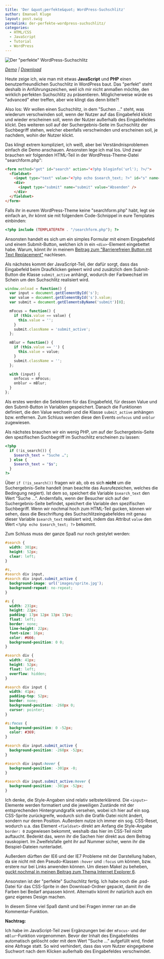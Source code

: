 ```yaml
---
title: 'Der &quot;perfekte&quot; WordPress-Suchschlitz'
author: Emanuel Kluge
layout: post.swig
permalink: der-perfekte-wordpress-suchschlitz/
categories:
  - HTML/CSS
  - JavaScript
  - Tutorial
  - WordPress
---
```


<noscript data-src="/wp-content/uploads/2009/08/der-perfekte-wordpress-suchschlitz.jpg" data-alt="Der &quot;perfekte&quot; WordPress-Suchschlitz">
<img src="/wp-content/uploads/2009/08/der-perfekte-wordpress-suchschlitz.jpg" alt="Der &quot;perfekte&quot; WordPress-Suchschlitz">
</noscript>

_[Demo][demo] | [Download][download]_

Heute zeige ich, wie man mit etwas **JavaScript** und **PHP** einen benutzerfreundlichen Suchschlitz in WordPress baut. Das "perfekt" steht deshalb in Anführungszeichen, weil ich mir nicht anmaßen möchte, den wirklich perfekten Suchschlitz zu präsentieren. Möglicherweise würde es "advanced" eher treffen, aber wie klingt das denn bitte?!

Also los: Wir wollen einen Suchschlitz, in dem "Suchen &hellip;" steht, was wiederum verschwinden soll, wenn der Nutzer auf das Eingabefeld klickt und wieder erscheinen soll, wenn der Nutzer außerhalb des Eingabefeldes klickt. Des weiteren soll auf der Suchergebnis-Seite im Suchschlitz der Suchbegriff stehen, welcher ebenfalls verschwinden und erscheinen soll, je nachdem, wohin der Nutzer klickt.

Das klingt extrem kompliziert, ich weiß, aber bei Verständnisproblemen einfach die Demo anschauen. Ansonsten lege ich mal los. Und zwar brauchen wir folgenden HTML-Teil in der WordPress-Theme-Datei "searchform.php":

```html
<form method="get" id="search" action="<?php bloginfo('url'); ?>/">
  <fieldset>
    <input type="text" value="<?php echo $search_text; ?>" id="s" name="s" />
    <div>
      <input type="submit" name="submit" value="Absenden" />
    </div>
  </fieldset>
</form>
```

Falls ihr in eurem WordPress-Theme keine "searchform.php" habt, legt sie einfach an, ihr könnt sie mit folgendem Code-Schnippel in eure Templates einbinden:

```php
<?php include (TEMPLATEPATH . "/searchform.php"); ?>
```

Ansonsten handelt es sich um ein simples Formular mit einem Eingabefeld und einem Submit-Button, welchen ich in ein `<div>`-Element eingebettet habe. Warum, könnt ihr in meinem [Beitrag zum "Barrierefreien Button mit Text Replacement"][barrierefreier] nachlesen.

Als nächstes kommt der JavaScript-Teil, der dafür sorgt, dass das Eingabefeld beim Draufklicken geleert wird und zusätzlich dem Submit-Button die Klasse `submit_active` anhängt, wodurch der Farbwechsel im Schein um den Suchschlitz realisiert wird.

```javascript
window.onload = function() {
  var input = document.getElementById('s');
  var value = document.getElementById('s').value;
  var submit = document.getElementsByName('submit')[0];

  mFocus = function() {
    if (this.value == value) {
      this.value = '';
    }
    submit.className = 'submit_active';
  };

  mBlur = function() {
    if (this.value == '') {
      this.value = value;
    }
    submit.className = '';
  };

  with (input) {
    onfocus = mFocus;
    onblur = mBlur;
  }
};
```

Als erstes werden die Selektoren für das Eingabefeld, für dessen Value und den Submit-Button in Variablen gespeichert. Danach die Funktionen definiert, die den Value wechseln und die Klasse `submit_active` anhängen bzw. entfernen. Zum Schluss werden diese den Events `onfocus` und `onblur` zugewiesen.

Als nächstes brauchen wir ein wenig PHP, um auf der Suchergebnis-Seite den spezifischen Suchbegriff im Suchschlitz erscheinen zu lassen:

```php
<?php
  if (!is_search()) {
    $search_text = "Suche …";
  } else {
    $search_text = "$s";
  }
?>
```

Über `if (!is_search())` fragen wir ab, ob es sich **nicht** um die Suchergebnis-Seite handelt (man beachte das Ausrufezeichen, welches die Bedingung negiert). Ist dem so, speichert die Variable `$search_text` den Wert "Suche &hellip;". Andernfalls, wenn der Besucher sich auf der Suchergebnis-Seite befindet, speichert die Variable den spezifischen Suchbegriff. Wenn wir nochmal hoch zum HTML-Teil gucken, können wir sehen, dass die Beschriftung des Suchschlitzeingabefeldes mit genau dieser Variable `$search_text` realisiert wird, indem das Attribut `value` den Wert `<?php echo $search_text; ?>` bekommt.

Zum Schluss muss der ganze Spaß nur noch gestylet werden:

```css
#search {
  width: 301px;
  height: 52px;
  clear: left;
}

#s,
#search div input,
#search div input.submit_active {
  background-image: url('images/sprite.jpg');
  background-repeat: no-repeat;
}

#s {
  width: 231px;
  height: 22px;
  padding: 17px 12px 13px 17px;
  float: left;
  border: none;
  line-height: 22px;
  font-size: 16px;
  color: #666;
  background-position: 0 0;
}

#search div {
  width: 41px;
  height: 52px;
  float: left;
  overflow: hidden;
}

#search div input {
  width: 41px;
  padding-top: 52px;
  border: none;
  background-position: -260px 0;
  cursor: pointer;
}

#s:focus {
  background-position: 0 -52px;
  color: #369;
}

#search div input.submit_active {
  background-position: -260px -52px;
}

#search div input:hover {
  background-position: -301px -0;
}

#search div input.submit_active:hover {
  background-position: -301px -52px;
}
```

Ich denke, die Style-Angaben sind relativ selbsterklärend. Die `<input>`-Elemente werden formatiert und die jeweiligen Zustände mit der entsprechenden Hintergrundgrafik versehen, wobei ich hier auf ein sog. CSS-Sprite zurückgreife, wodurch sich die Grafik-Datei nicht ändert, sondern nur deren Position. Außerdem nutze ich immer ein sog. CSS-Reset, wodurch u.a. das Element `<fieldset>` direkt am Anfang die Style-Angabe `border: 0` zugewiesen bekommt, weshalb das hier im CSS-Teil nicht auftaucht. Bedenkt das, wenn ihr die Sachen hier direkt aus dem Beitrag rauskopiert. Im Zweifelsfalle geht ihr auf Nummer sicher, wenn ihr die Beispiel-Dateien runterladet.

Außerdem dürften der IE6 und der IE7 Probleme mit der Darstellung haben, da sie nicht mit den Pseudo-Klassen `:hover` und `:focus` um können, bzw. erstere nur bei Links anwenden können. Um diesen Makel zu beheben, [guckt nochmal in meinen Beitrag zum Thema <span lang="en">Internet Explorer 6</span>][explorer].

Ansonsten ist der "perfekte" Suchschlitz fertig. Ich habe noch die .psd-Datei für das CSS-Sprite in den Download-Ordner gepackt, damit ihr die Farben bei Bedarf anpassen könnt. Alternativ könnt ihr natürlich auch ein ganz eigenes Design machen.

In diesem Sinne viel Spaß damit und bei Fragen immer ran an die Kommentar-Funktion.

**Nachtrag:**

Ich habe im JavaScript-Teil zwei Ergänzungen bei der `mFocus`- und der `mBlur`-Funktion vorgenommen. Bevor der Inhalt des Eingabefeldes automatisch gelöscht oder mit dem Wert "Suche …" aufgefüllt wird, findet eine Abfrage statt. So wird verhindert, dass das vom Nutzer eingegebene Suchwort nach dem Klicken außerhalb des Eingabefeldes verschwindet.

[demo]: http://www.emanuel-kluge.de/demo/der-perfekte-wordpress-suchschlitz/
[download]: /wp-content/uploads/2009/08/der-perfekte-wordpress-suchschlitz.zip
[barrierefreier]: /html-css/barrierefreier-button-mit-text-replacement/
[explorer]: /html-css/wie-man-dem-internet-explorer-6-herr-wird/#die-hover-klasse-fuer-alle-elemente-verfuegbar-machen
